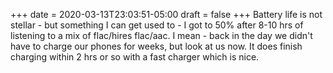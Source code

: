 +++
date = 2020-03-13T23:03:51-05:00
draft = false
+++
Battery life is not stellar - but something I can get used to - I got to 50% after 8-10 hrs of listening to a mix of flac/hires flac/aac. I mean - back in the day we didn't have to charge our phones for weeks, but look at us now. It does finish charging within 2 hrs or so with a fast charger which is nice.